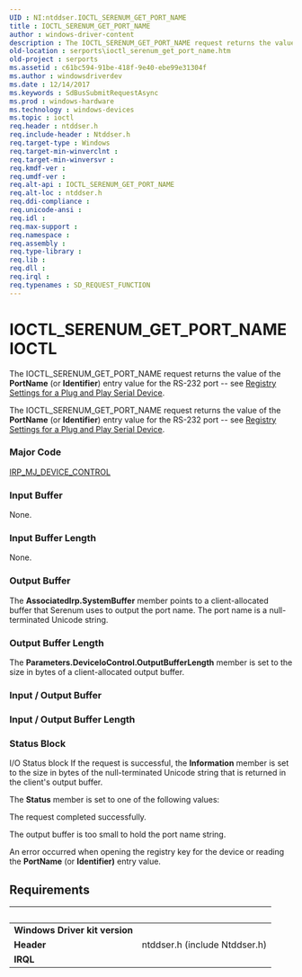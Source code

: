 ```yaml
---
UID : NI:ntddser.IOCTL_SERENUM_GET_PORT_NAME
title : IOCTL_SERENUM_GET_PORT_NAME
author : windows-driver-content
description : The IOCTL_SERENUM_GET_PORT_NAME request returns the value of the PortName (or Identifier) entry value for the RS-232 port -- see Registry Settings for a Plug and Play Serial Device.
old-location : serports\ioctl_serenum_get_port_name.htm
old-project : serports
ms.assetid : c61bc594-91be-418f-9e40-ebe99e31304f
ms.author : windowsdriverdev
ms.date : 12/14/2017
ms.keywords : SdBusSubmitRequestAsync
ms.prod : windows-hardware
ms.technology : windows-devices
ms.topic : ioctl
req.header : ntddser.h
req.include-header : Ntddser.h
req.target-type : Windows
req.target-min-winverclnt : 
req.target-min-winversvr : 
req.kmdf-ver : 
req.umdf-ver : 
req.alt-api : IOCTL_SERENUM_GET_PORT_NAME
req.alt-loc : ntddser.h
req.ddi-compliance : 
req.unicode-ansi : 
req.idl : 
req.max-support : 
req.namespace : 
req.assembly : 
req.type-library : 
req.lib : 
req.dll : 
req.irql : 
req.typenames : SD_REQUEST_FUNCTION
---
```


# IOCTL_SERENUM_GET_PORT_NAME IOCTL
The IOCTL_SERENUM_GET_PORT_NAME request returns the value of the <b>PortName</b> (or <b>Identifier</b>) entry value for the RS-232 port -- see <a href="https://msdn.microsoft.com/57bd090a-20fe-41c6-b730-0479f6ae0982">Registry Settings for a Plug and Play Serial Device</a>.



The IOCTL_SERENUM_GET_PORT_NAME request returns the value of the <b>PortName</b> (or <b>Identifier</b>) entry value for the RS-232 port -- see <a href="https://msdn.microsoft.com/57bd090a-20fe-41c6-b730-0479f6ae0982">Registry Settings for a Plug and Play Serial Device</a>.

### Major Code
[IRP_MJ_DEVICE_CONTROL](xref:"https://docs.microsoft.com/en-us/windows-hardware/drivers/kernel/irp-mj-device-control")

### Input Buffer
None.

### Input Buffer Length
None.

### Output Buffer
The <b>AssociatedIrp.SystemBuffer</b> member points to a client-allocated buffer that Serenum uses to output the port name. The port name is a null-terminated Unicode string.

### Output Buffer Length
The <b>Parameters.DeviceIoControl.OutputBufferLength</b> member is set to the size in bytes of a client-allocated output buffer.

### Input / Output Buffer
<text></text>

### Input / Output Buffer Length
<text></text>

### Status Block
I/O Status block
If the request is successful, the <b>Information</b> member is set to the size in bytes of the null-terminated Unicode string that is returned in the client's output buffer.

The <b>Status</b> member is set to one of the following values:



The request completed successfully.

The output buffer is too small to hold the port name string.

An error occurred when opening the registry key for the device or reading the <b>PortName</b> (or <b>Identifier)</b> entry value.


## Requirements
| &nbsp; | &nbsp; |
| ---- |:---- |
| **Windows Driver kit version** |  |
| **Header** | ntddser.h (include Ntddser.h) |
| **IRQL** |  |